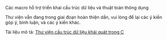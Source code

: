 Các macro hỗ trợ triển khai cấu trúc dữ liệu và thuật toán thông dụng

Thư viện vẫn đang trong giai đoạn hoàn thiện dần, vui lòng để lại các ý kiến góp ý, bình luận, và các ý kiến khác.

Tài liệu mô tả:
[Thư viện cấu trúc dữ liệu khái quát trong C](https://bangoc.github.io/dsa-C-gen-lib.html)